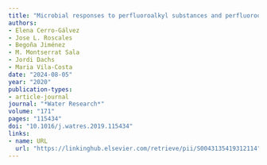 ```yaml
---
title: "Microbial responses to perfluoroalkyl substances and perfluorooctanesulfonate (PFOS) desulfurization in the Antarctic marine environment"
authors:
- Elena Cerro-Gálvez
- Jose L. Roscales
- Begoña Jiménez
- M. Montserrat Sala
- Jordi Dachs
- Maria Vila-Costa
date: "2024-08-05"
year: "2020"
publication-types:
- article-journal
journal: "*Water Research*"
volume: "171"
pages: "115434"
doi: "10.1016/j.watres.2019.115434"
links:
- name: URL
  url: "https://linkinghub.elsevier.com/retrieve/pii/S0043135419312114"
---
```

